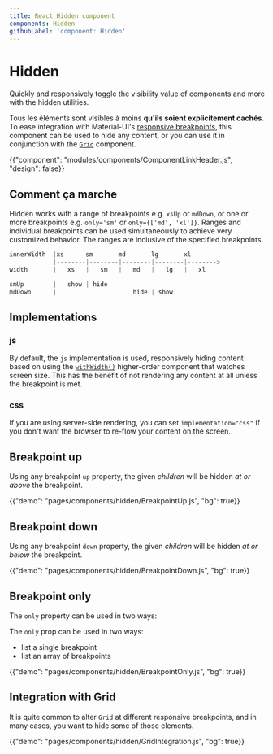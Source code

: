 ```yaml
---
title: React Hidden component
components: Hidden
githubLabel: 'component: Hidden'
---
```


# Hidden

<p class="description">Quickly and responsively toggle the visibility value of components and more with the hidden utilities.</p>

Tous les éléments sont visibles à moins **qu'ils soient explicitement cachés**. To ease integration with Material-UI's [responsive breakpoints](/customization/breakpoints/), this component can be used to hide any content, or you can use it in conjunction with the [`Grid`](/components/grid/) component.

{{"component": "modules/components/ComponentLinkHeader.js", "design": false}}

## Comment ça marche

Hidden works with a range of breakpoints e.g. `xsUp` or `mdDown`, or one or more breakpoints e.g. `only='sm'` or `only={['md', 'xl']}`. Ranges and individual breakpoints can be used simultaneously to achieve very customized behavior. The ranges are inclusive of the specified breakpoints.

```js
innerWidth  |xs      sm       md       lg       xl
            |--------|--------|--------|--------|-------->
width       |   xs   |   sm   |   md   |   lg   |   xl

smUp        |   show | hide
mdDown      |                     hide | show

```

## Implementations

### js

By default, the `js` implementation is used, responsively hiding content based on using the [`withWidth()`](/customization/breakpoints/#withwidth) higher-order component that watches screen size. This has the benefit of not rendering any content at all unless the breakpoint is met.

### css

If you are using server-side rendering, you can set `implementation="css"` if you don't want the browser to re-flow your content on the screen.

## Breakpoint up

Using any breakpoint `up` property, the given *children* will be hidden *at or above* the breakpoint.

{{"demo": "pages/components/hidden/BreakpointUp.js", "bg": true}}

## Breakpoint down

Using any breakpoint `down` property, the given *children* will be hidden *at or below* the breakpoint.

{{"demo": "pages/components/hidden/BreakpointDown.js", "bg": true}}

## Breakpoint only

The `only` property can be used in two ways:

The `only` prop can be used in two ways:

- list a single breakpoint
- list an array of breakpoints

{{"demo": "pages/components/hidden/BreakpointOnly.js", "bg": true}}

## Integration with Grid

It is quite common to alter `Grid` at different responsive breakpoints, and in many cases, you want to hide some of those elements.

{{"demo": "pages/components/hidden/GridIntegration.js", "bg": true}}
